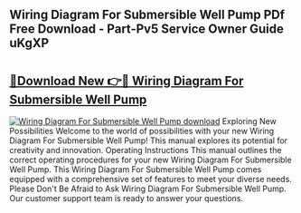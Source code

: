## Wiring Diagram For Submersible Well Pump PDf Free Download - Part-Pv5 Service Owner Guide uKgXP

# <h2><a href="http://dfox5e.blite.top/?on=Wiring+Diagram+For+Submersible+Well+Pump">🔗Download New 👉🔴 Wiring Diagram For Submersible Well Pump</a></h2>

[![Wiring Diagram For Submersible Well Pump download](https://i.imgur.com/lujVjoI.png)](http://dfox5e.blite.top/?on=Wiring+Diagram+For+Submersible+Well+Pump)
Exploring New Possibilities Welcome to the world of possibilities with your new Wiring Diagram For Submersible Well Pump! This manual explores its potential for creativity and innovation. Operating Instructions This manual outlines the correct operating procedures for your new Wiring Diagram For Submersible Well Pump. This Wiring Diagram For Submersible Well Pump comes equipped with a comprehensive set of features to meet your diverse needs. Please Don't Be Afraid to Ask Wiring Diagram For Submersible Well Pump. Our customer support team is ready to answer your questions.
